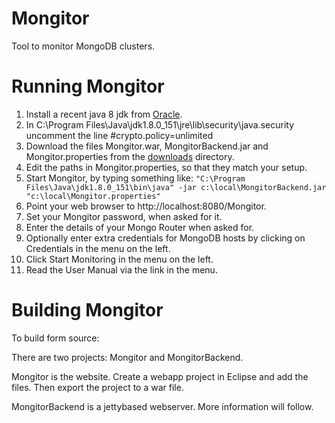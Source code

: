 # Mongitor
Tool to monitor MongoDB clusters.

# Running Mongitor
1. Install a recent java 8 jdk from [Oracle](http://www.oracle.com/technetwork/java/javase/downloads/jdk8-downloads-2133151.html).
1. In C:\Program Files\Java\jdk1.8.0_151\jre\lib\security\java.security uncomment the line #crypto.policy=unlimited
1. Download the files Mongitor.war, MongitorBackend.jar and Mongitor.properties from the [downloads](https://github.com/AiseBouma/Mongitor/tree/master/downloads) directory.
1. Edit the paths in Mongitor.properties, so that they match your setup.
1. Start Mongitor, by typing something like:
`"C:\Program Files\Java\jdk1.8.0_151\bin\java" -jar c:\local\MongitorBackend.jar  "c:\local\Mongitor.properties"`
1. Point your web browser to http://localhost:8080/Mongitor.
1. Set your Mongitor password, when asked for it.
1. Enter the details of your Mongo Router when asked for.
1. Optionally enter extra credentials for MongoDB hosts by clicking on Credentials in the menu on the left.
1. Click Start Monitoring in the menu on the left.
1. Read the User Manual via the link in the menu.

# Building Mongitor
To build form source:

There are two projects: Mongitor and MongitorBackend.

Mongitor is the website. Create a webapp project in Eclipse and add the files. Then export the project to a war file.

MongitorBackend is a jettybased webserver. More information will follow.
